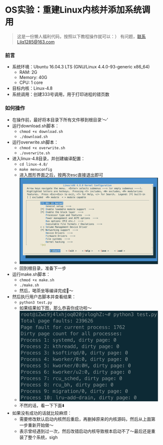 # OS实验：重建Linux内核并添加系统调用
> 这是一份懒人福利代码，按照以下教程操作就可以：）
> 有问题，联系Lilq1285@163.com
### 前言
- 系统环境：Ubuntu 16.04.3 LTS (GNU/Linux 4.4.0-93-generic x86_64)
  - RAM: 2G
  - Memory: 40G
  - CPU: 1 core
- 目标内核：Linux-4.8
- 系统调用：创建333号调用，用于打印进程的错页数
### 如何操作
- 在操作前，最好将本目录下所有文件移到根目录‘～’
- 运行download.sh脚本：
  - `chmod +x download.sh`
  - `./download.sh`
- 运行overwrite.sh脚本：
  - `chmod +x overwrite.sh`
  - `./overwrite.sh`
- 进入linux-4.8目录，并创建编译配置：
  - `cd linux-4.8/`
  - `make menuconfig`
  - 进入图形界面之后，按两次esc直接退出即可
  - ![](pics/menuconfig.png)
  - 回到根目录，准备下一步
- 运行make.sh脚本：
  - `chmod +x make.sh`
  - `./make.sh`
  - 然后，喝茶坐等编译完成🍵～
- 然后执行用户态脚本并查看结果：
  - `python3 test.py`
  - 如果结果如下图，那么恭喜你成功啦～
  - ![](pics/result.png)
  - 不然的话，看一下下面⬇️
- 如果没有成功的话就比较麻烦：
  - 需要修改默认启动内核然后重启，再删掉原来的内核源码，然后从上面第一步重新开始做～
  - 表示曾经遇到过一次，然后改错启动内核导致根本启动不了～最后还是重装了整个系统，sigh

